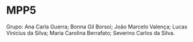 # MPP5
Grupo: 
    Ana Carla Guerra; 
    Bonna Gil Borsoi; 
    João Marcelo Valença; 
    Lucas Vinicius da Silva; 
    Maria Carolina Berrafato; 
    Severino Carlos da Silva.
